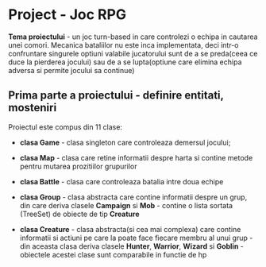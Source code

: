 # Project - Joc RPG
**Tema proiectului** - un joc turn-based in care controlezi o echipa in cautarea unei comori. Mecanica bataliilor nu este inca implementata,
deci intr-o confruntare singurele optiuni valabile jucatorului sunt de a se preda(ceea ce duce la pierderea jocului) sau de a se lupta(optiune care elimina echipa adversa si permite jocului sa continue)
## Prima parte a proiectului - definire entitati, mosteniri

Proiectul este compus din 11 clase:
- **clasa Game** - clasa singleton care controleaza demersul jocului;

- **clasa Map** -  clasa care retine informatii despre harta si contine metode pentru mutarea prozitiilor grupurilor

- **clasa Battle** - clasa care controleaza batalia intre doua echipe

- **clasa Group** - clasa abstracta care contine informatii despre un grup, din care deriva clasele **Campaign** si **Mob**
                  - contine o lista sortata (TreeSet) de obiecte de tip **Creature**
                  
- **clasa Creature** - clasa abstracta(si cea mai complexa) care contine informatii si actiuni pe care la poate face fiecare membru al unui grup
                     - din aceasta clasa deriva clasele **Hunter**, **Warrior**, **Wizard** si **Goblin**
                     - obiectele acestei clase sunt comparabile in functie de hp
                     
